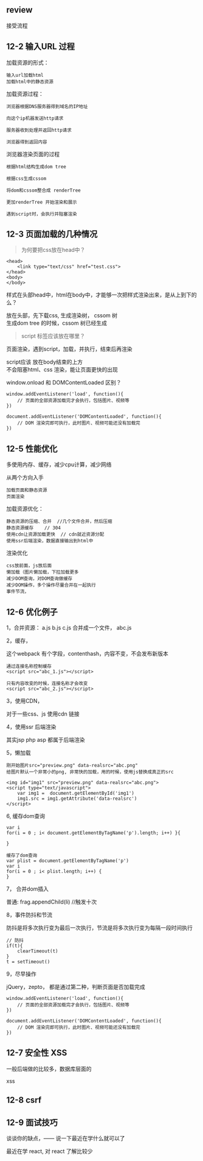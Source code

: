 ## review

接受流程


## 12-2 输入URL 过程  

加载资源的形式：

	输入url加载html
	加载html中的静态资源
	
	
加载资源过程：

	浏览器根据DNS服务器得到域名的IP地址
	
	向这个ip机器发送http请求
	
	服务器收到处理并返回http请求
	
	浏览器得到返回内容

浏览器渲染页面的过程

	根据html结构生成dom tree
	
	根据css生成cssom
	
	将dom和cssom整合成 renderTree
	
	更加renderTree 开始渲染和展示
	
	遇到script时，会执行并阻塞渲染
	
	
 
## 12-3 页面加载的几种情况

> 为何要把css放在head中？
	
	

```
<head>
	<link type="text/css" href="test.css">
</head>
<body>
</body>
```

样式在头部head中，html在body中，才能够一次把样式渲染出来，是从上到下的么？

放在头部，先下载css, 生成渲染树， cssom 树  
生成dom tree 的时候，cssom 树已经生成



> script 标签应该放在哪里？

页面渲染，遇到script，加载，并执行，结束后再渲染
 
script应该 放在body结束的上方  
不会阻塞html、css 渲染，能让页面更快的出现  



window.onload 和 DOMContentLoaded 区别？

```
window.addEventListener('load', function(){
	// 页面的全部资源加载完才会执行，包括图片、视频等
})

document.addEventListener('DOMContentLoaded', function(){
	// DOM 渲染完即可执行，此时图片、视频可能还没有加载完
})

```


## 12-5 性能优化


多使用内存、缓存，减少cpu计算，减少网络

从两个方向入手

	加载页面和静态资源
	页面渲染


加载资源优化：

	静态资源的压缩、合并  //几个文件合并，然后压缩
	静态资源缓存    // 304
	使用cdn让资源加载更快  // cdn就近资源分配
	使用ssr后端渲染，数据直接输出到html中
	
渲染优化
	
	css放前面，js放后面
	懒加载（图片懒加载，下拉加载更多
	减少DOM查询，对DOM查询做缓存
	减少DOM操作，多个操作尽量合并在一起执行
	事件节流，
	
	
## 12-6 优化例子

1，合并资源： a.js b.js c.js 合并成一个文件， abc.js

2，缓存，

这个webpack 有个字段，contenthash，内容不变，不会发布新版本

```
通过连接名称控制缓存
<script src="abc_1.js"></script>

只有内容改变的时候，连接名称才会改变
<script src="abc_2.js"></script>
```

3，使用CDN，  

对于一些css、js 使用cdn 链接


4，使用ssr 后端渲染

 其实jsp php asp 都属于后端渲染
 
5，懒加载
	
	刚开始图片src="preview.png" data-realsrc="abc.png"
	给图片默认一个非常小的png, 非常快的加载，用的时候，使用js替换成真正的src

```
<img id="img1" src="preview.png" data-realsrc="abc.png">
<script type="text/javascript">
	var img1 =  document.getElementById('img1')
	img1.src = img1.getAttribute('data-realsrc')
</script>
```


6, 缓存dom查询

```
var i 
for(i = 0 ; i< document.getElementByTagName('p').length; i++) }{

}

缓存了dom查询
var plist = document.getElementByTagName('p')
var i
for(i = 0 ; i< plist.length; i++) {
}
```

7， 合并dom插入

普通:  frag.appendChild(li)  //触发十次


8，事件防抖和节流

防抖是将多次执行变为最后一次执行，节流是将多次执行变为每隔一段时间执行


```
// 防抖
if(t){
	clearTimeout(t)
}
t = setTimeout()
```


9，尽早操作

jQuery，zepto， 都是通过第二种，判断页面是否加载完成

```
window.addEventListener('load', function(){
	// 页面的全部资源加载完才会执行，包括图片、视频等
})

document.addEventListener('DOMContentLoaded', function(){
	// DOM 渲染完即可执行，此时图片、视频可能还没有加载完
})

```

## 12-7 安全性 XSS

一般后端做的比较多，数据库层面的

xss
 
## 12-8 csrf

## 12-9 面试技巧


谈谈你的缺点，—— 说一下最近在学什么就可以了

最近在学 react,  对 react 了解比较少









